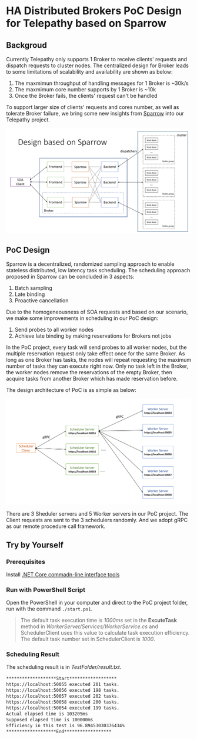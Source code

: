 # HA Distributed Brokers PoC Design for Telepathy based on Sparrow 

## Backgroud

Currently Telepathy only supports 1 Broker to receive clients' requests and dispatch requests to cluster nodes. The centralized design for Broker leads to some limitations of scalability and availability are shown as below:
1. The maxmimun throughput of handling messages for 1 Broker is ~30k/s
2. The maxmimum core number supports by 1 Broker is ~10k
3. Once the Broker fails, the clients' request can't be handled

To support larger size of clients' requests and cores number, as well as tolerate Broker failure, we bring some new insights from [Sparrow](https://cs.stanford.edu/~matei/papers/2013/sosp_sparrow.pdf ) into our Telepathy project.

![Telepathy-architecture](readme.media/Telepathy-architecture.png)


## PoC Design

Sparrow is a decentralized, randomized sampling approach to enable stateless distributed, low latency task scheduling. The scheduling approach proposed in Sparrow can be concluded in 3 aspects: 
1. Batch sampling
2. Late binding
3. Proactive cancellation

Due to the homogeneousness of SOA requests and based on our scenario, we make some improvements in scheduling in our PoC design:
1. Send probes to all worker nodes
2. Achieve late binding by making reservations for Brokers not jobs

 In the PoC project, every task will send probes to all worker nodes, but the multiple reservation request only take effect once for the same Broker. As long as one Broker has tasks, the nodes will repeat requesting the maximum number of tasks they can execute right now. Only no task left in the Broker,  the worker nodes remove the reservations of the empty Broker, then acquire tasks from another Broker which has made reservation before.

The design architecture of PoC is as simple as below:

![PoC-architecture](readme.media/architecture.png)

There are 3 Sheduler servers and 5 Worker servers in our PoC project. The Client requests are sent to the 3 schedulers randomly. And we adopt gRPC as our remote procedure call framework.


## Try by Yourself

### Prerequisites

Install [.NET Core commadn-line interface tools](https://docs.microsoft.com/en-us/dotnet/core/tools/?tabs=netcore2x)

### Run with PowerShell Script

 Open the PowerShell in your computer and direct to the PoC project folder, run with the command `./start.ps1`.

 > The default task execution time is *1000ms* set in the **ExcuteTask** method in *WorkerServer/Services/WorkerService.cs* and SchedulerClient uses this value to calculate task execution efficiency. The default task number set in SchedulerClient is *1000*.


### Scheduling Result

The scheduling result is in *TestFolder/result.txt*.

```
*******************Start******************
https://localhost:50055 executed 201 tasks.
https://localhost:50056 executed 198 tasks.
https://localhost:50057 executed 202 tasks.
https://localhost:50058 executed 200 tasks.
https://localhost:50054 executed 199 tasks.
Actual elapsed time is 103205ms
Supposed elapsed time is 100000ms
Efficiency in this test is 96.89453030376434%
*******************End******************
```


